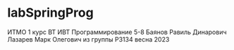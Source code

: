 # labSpringProg
ИТМО 1 курс ВТ ИВТ Программирование 5-8
Баянов Равиль Динарович 
Лазарев Марк Олегович
из группы P3134
весна 2023
